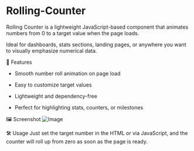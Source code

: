 # Rolling-Counter
Rolling Counter is a lightweight JavaScript-based component that animates numbers from 0 to a target value when the page loads.

Ideal for dashboards, stats sections, landing pages, or anywhere you want to visually emphasize numerical data.

🚀 Features
* Smooth number roll animation on page load

* Easy to customize target values

* Lightweight and dependency-free

* Perfect for highlighting stats, counters, or milestones

🖼️ Screenshot
![Image](https://github.com/user-attachments/assets/259c1c09-26a8-40e1-84c5-bfa580214d70)


🛠️ Usage
Just set the target number in the HTML or via JavaScript, and the counter will roll up from zero as soon as the page is ready.

